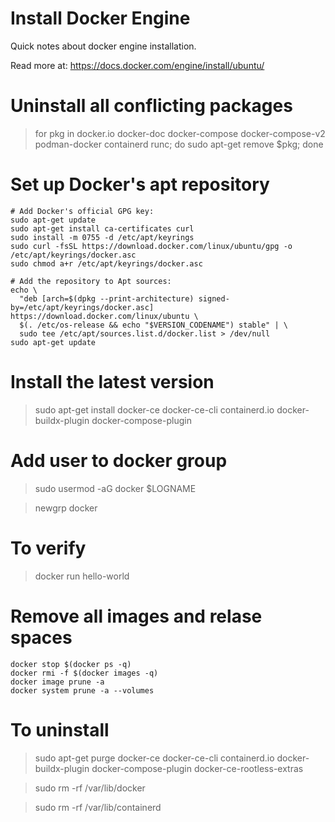 # Install Docker Engine 

Quick notes about docker engine installation.

Read more at: https://docs.docker.com/engine/install/ubuntu/

# Uninstall all conflicting packages

> for pkg in docker.io docker-doc docker-compose docker-compose-v2 podman-docker containerd runc; do sudo apt-get remove $pkg; done

# Set up Docker's apt repository

```
# Add Docker's official GPG key:
sudo apt-get update
sudo apt-get install ca-certificates curl
sudo install -m 0755 -d /etc/apt/keyrings
sudo curl -fsSL https://download.docker.com/linux/ubuntu/gpg -o /etc/apt/keyrings/docker.asc
sudo chmod a+r /etc/apt/keyrings/docker.asc

# Add the repository to Apt sources:
echo \
  "deb [arch=$(dpkg --print-architecture) signed-by=/etc/apt/keyrings/docker.asc] https://download.docker.com/linux/ubuntu \
  $(. /etc/os-release && echo "$VERSION_CODENAME") stable" | \
  sudo tee /etc/apt/sources.list.d/docker.list > /dev/null
sudo apt-get update
```

# Install the latest version

> sudo apt-get install docker-ce docker-ce-cli containerd.io docker-buildx-plugin docker-compose-plugin

# Add user to docker group

> sudo usermod -aG docker $LOGNAME

> newgrp docker

# To verify

> docker run hello-world

# Remove all images and relase spaces

```
docker stop $(docker ps -q)
docker rmi -f $(docker images -q)
docker image prune -a
docker system prune -a --volumes
```

# To uninstall

> sudo apt-get purge docker-ce docker-ce-cli containerd.io docker-buildx-plugin docker-compose-plugin docker-ce-rootless-extras

> sudo rm -rf /var/lib/docker

> sudo rm -rf /var/lib/containerd
